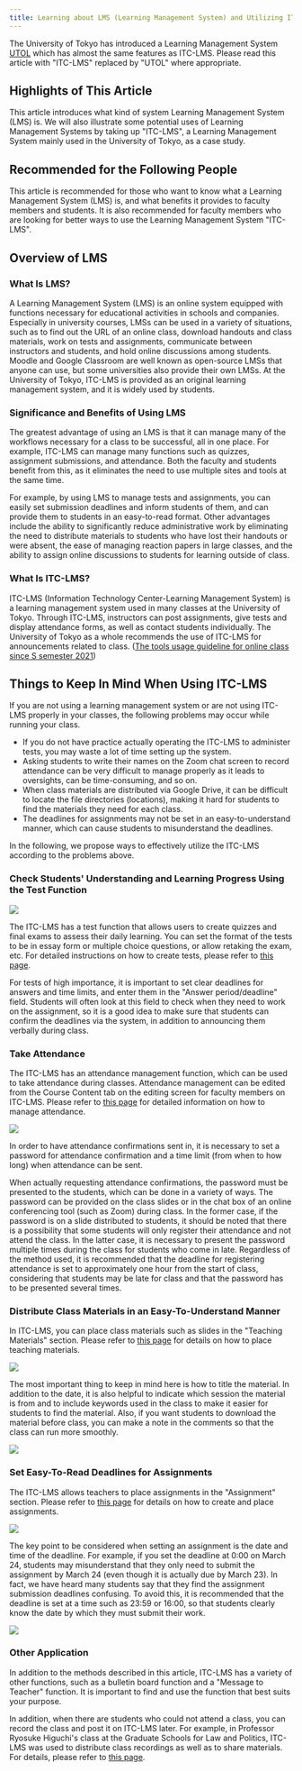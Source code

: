 ```yaml
---
title: Learning about LMS (Learning Management System) and Utilizing ITC-LMS
---
```


<div class="box">

  The University of Tokyo has introduced a Learning Management System [UTOL](/en/utol/) which has almost the same features as ITC-LMS. Please read this article with "ITC-LMS" replaced by "UTOL" where appropriate.
</div>

## Highlights of This Article

This article introduces what kind of system Learning Management System (LMS) is. We will also illustrate some potential uses of Learning Management Systems by taking up "ITC-LMS", a Learning Management System mainly used in the University of Tokyo, as a case study.

## Recommended for the Following People

This article is recommended for those who want to know what a Learning Management System (LMS) is, and what benefits it provides to faculty members and students. It is also recommended for faculty members who are looking for better ways to use the Learning Management System "ITC-LMS".

## Overview of LMS

### What Is LMS?

A Learning Management System (LMS) is an online system equipped with functions necessary for educational activities in schools and companies. Especially in university courses, LMSs can be used in a variety of situations, such as to find out the URL of an online class, download handouts and class materials, work on tests and assignments, communicate between instructors and students, and hold online discussions among students. Moodle and Google Classroom are well known as open-source LMSs that anyone can use, but some universities also provide their own LMSs. At the University of Tokyo, ITC-LMS is provided as an original learning management system, and it is widely used by students.

### Significance and Benefits of Using LMS

The greatest advantage of using an LMS is that it can manage many of the workflows necessary for a class to be successful, all in one place. For example, ITC-LMS can manage many functions such as quizzes, assignment submissions, and attendance. Both the faculty and students benefit from this, as it eliminates the need to use multiple sites and tools at the same time.

For example, by using LMS to manage tests and assignments, you can easily set submission deadlines and inform students of them, and can provide them to students in an easy-to-read format. Other advantages include the ability to significantly reduce administrative work by eliminating the need to distribute materials to students who have lost their handouts or were absent, the ease of managing reaction papers in large classes, and the ability to assign online discussions to students for learning outside of class.

### What Is ITC-LMS?

ITC-LMS (Information Technology Center-Learning Management System) is a learning management system used in many classes at the University of Tokyo. Through ITC-LMS, instructors can post assignments, give tests and display attendance forms, as well as contact students individually. The University of Tokyo as a whole recommends the use of ITC-LMS for announcements related to class. ([The tools usage guideline for online class since S semester 2021](/en/docs/guideline))

## Things to Keep In Mind When Using ITC-LMS

If you are not using a learning management system or are not using ITC-LMS properly in your classes, the following problems may occur while running your class.

- If you do not have practice actually operating the ITC-LMS to administer tests, you may waste a lot of time setting up the system.
- Asking students to write their names on the Zoom chat screen to record attendance can be very difficult to manage properly as it leads to oversights, can be time-consuming, and so on.
- When class materials are distributed via Google Drive, it can be difficult to locate the file directories (locations), making it hard for students to find the materials they need for each class.
- The deadlines for assignments may not be set in an easy-to-understand manner, which can cause students to misunderstand the deadlines.

In the following, we propose ways to effectively utilize the ITC-LMS according to the problems above.

### Check Students' Understanding and Learning Progress Using the Test Function

![](pic1.jpg)

The ITC-LMS has a test function that allows users to create quizzes and final exams to assess their daily learning. You can set the format of the tests to be in essay form or multiple choice questions, or allow retaking the exam, etc. For detailed instructions on how to create tests, please refer to [this page](/en/lms_lecturers/prepare_quizzes).

For tests of high importance, it is important to set clear deadlines for answers and time limits, and enter them in the "Answer period/deadline" field. Students will often look at this field to check when they need to work on the assignment, so it is a good idea to make sure that students can confirm the deadlines via the system, in addition to announcing them verbally during class.

### Take Attendance

The ITC-LMS has an attendance management function, which can be used to take attendance during classes. Attendance management can be edited from the Course Content tab on the editing screen for faculty members on ITC-LMS. Please refer to [this page](/en/lms_lecturers/view_attendances) for detailed information on how to manage attendance.

![](pic2.jpg)

In order to have attendance confirmations sent in, it is necessary to set a password for attendance confirmation and a time limit (from when to how long) when attendance can be sent.

When actually requesting attendance confirmations, the password must be presented to the students, which can be done in a variety of ways. The password can be provided on the class slides or in the chat box of an online conferencing tool (such as Zoom) during class. In the former case, if the password is on a slide distributed to students, it should be noted that there is a possibility that some students will only register their attendance and not attend the class. In the latter case, it is necessary to present the password multiple times during the class for students who come in late. Regardless of the method used, it is recommended that the deadline for registering attendance is set to approximately one hour from the start of class, considering that students may be late for class and that the password has to be presented several times.

### Distribute Class Materials in an Easy-To-Understand Manner

In ITC-LMS, you can place class materials such as slides in the "Teaching Materials" section. Please refer to [this page](/en/lms_lecturers/course_material) for details on how to place teaching materials.

![](pic3.jpg)

The most important thing to keep in mind here is how to title the material. In addition to the date, it is also helpful to indicate which session the material is from and to include keywords used in the class to make it easier for students to find the material. Also, if you want students to download the material before class, you can make a note in the comments so that the class can run more smoothly.

![](pic4.jpg)

### Set Easy-To-Read Deadlines for Assignments

The ITC-LMS allows teachers to place assignments in the "Assignment" section. Please refer to [this page](/en/lms_lecturers/assignments) for details on how to create and place assignments.

![](pic5.jpg)

The key point to be considered when setting an assignment is the date and time of the deadline. For example, if you set the deadline at 0:00 on March 24, students may misunderstand that they only need to submit the assignment by March 24 (even though it is actually due by March 23). In fact, we have heard many students say that they find the assignment submission deadlines confusing. To avoid this, it is recommended that the deadline is set at a time such as 23:59 or 16:00, so that students clearly know the date by which they must submit their work.

![](pic6.jpg)

### Other Application

In addition to the methods described in this article, ITC-LMS has a variety of other functions, such as a bulletin board function and a "Message to Teacher" function. It is important to find and use the function that best suits your purpose.

In addition, when there are students who could not attend a class, you can record the class and post it on ITC-LMS later. For example, in Professor Ryosuke Higuchi's class at the Graduate Schools for Law and Politics, ITC-LMS was used to distribute class recordings as well as to share materials. For details, please refer to [this page](/good-practice/interview/higuchi#%E5%AD%A6%E7%94%9F%E3%81%AE%E3%82%B3%E3%83%A1%E3%83%B3%E3%83%88-%E3%81%93%E3%81%AE%E6%8E%88%E6%A5%AD%E3%81%8C%E8%89%AF%E3%81%8B%E3%81%A3%E3%81%9F%E7%90%86%E7%94%B1).
